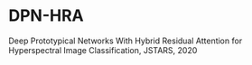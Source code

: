 # DPN-HRA
Deep Prototypical Networks With Hybrid Residual Attention for Hyperspectral Image Classification, JSTARS, 2020
